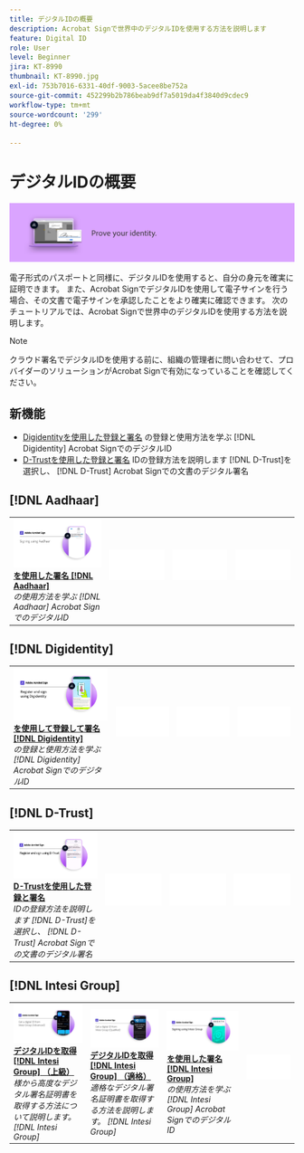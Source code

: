 ```yaml
---
title: デジタルIDの概要
description: Acrobat Signで世界中のデジタルIDを使用する方法を説明します
feature: Digital ID
role: User
level: Beginner
jira: KT-8990
thumbnail: KT-8990.jpg
exl-id: 753b7016-6331-40df-9003-5acee8be752a
source-git-commit: 452299b2b786beab9df7a5019da4f3840d9cdec9
workflow-type: tm+mt
source-wordcount: '299'
ht-degree: 0%

---
```


# デジタルIDの概要

![SignデジタルID画像](../assets/Hero-DigitalID.png)

電子形式のパスポートと同様に、デジタルIDを使用すると、自分の身元を確実に証明できます。 また、Acrobat SignでデジタルIDを使用して電子サインを行う場合、その文書で電子サインを承認したことをより確実に確認できます。 次のチュートリアルでは、Acrobat Signで世界中のデジタルIDを使用する方法を説明します。

>[!NOTE]
>
>クラウド署名でデジタルIDを使用する前に、組織の管理者に問い合わせて、プロバイダーのソリューションがAcrobat Signで有効になっていることを確認してください。

## 新機能

* [Digidentityを使用した登録と署名](digidentity-sign.md)
の登録と使用方法を学ぶ [!DNL Digidentity] Acrobat SignでのデジタルID
* [D-Trustを使用した登録と署名](d-trust.md)
IDの登録方法を説明します [!DNL D-Trust]を選択し、 [!DNL D-Trust] Acrobat Signでの文書のデジタル署名

## [!DNL Aadhaar]

<table style="table-layout:fixed">
<tr>
 <td>
    <a href="aadhaar-sign.md">
      <img alt="を使用した署名 [!DNL Aadhaar]" src="assets/Aadhaarsign_1280.png" />
    </a>
    <div>
    <a href="aadhaar-sign.md"><strong>を使用した署名 [!DNL Aadhaar]</strong></a>
    </div>
    <em>の使用方法を学ぶ [!DNL Aadhaar] Acrobat SignでのデジタルID</em>
    <br>
  </td>
  <td>
    <img alt="スペーサー" src="../assets/Whitespacer.png" />
    <div>
    <br>
  </td>
  <td>
    <img alt="スペーサー" src="../assets/Whitespacer.png" />
    <div>
    <br>
  </td>
  <td>
    <img alt="スペーサー" src="../assets/Whitespacer.png" />
    <div>
    <br>
  </td>
</tr>
</table>

## [!DNL Digidentity]

<table style="table-layout:fixed">
<tr>
  <td>
    <a href="digidentity-sign.md">
      <img alt="を使用して登録および署名 [!DNL Digidentity] デジタルID" src="assets/Digidentitysign_1280.png" />
    </a>
    <div>
    <a href="digidentity-sign.md"><strong>を使用して登録して署名 [!DNL Digidentity]</strong></a>
    </div>
    <em>の登録と使用方法を学ぶ [!DNL Digidentity] Acrobat SignでのデジタルID</em>
    <br>
  </td>
  <td>
    <img alt="スペーサー" src="../assets/Whitespacer.png" />
    <div>
    <br>
  </td>
  <td>
    <img alt="スペーサー" src="../assets/Whitespacer.png" />
    <div>
    <br>
  </td>
  <td>
    <img alt="スペーサー" src="../assets/Whitespacer.png" />
    <div>
    <br>
  </td>
</tr>
</table>

## [!DNL D-Trust]

<table style="table-layout:fixed">
<tr>
  <td>
    <a href="d-trust.md">
      <img alt="D-Trustを使用した登録と署名" src="assets/Dtrust.png" />
    </a>
    <div>
    <a href="d-trust.md"><strong>D-Trustを使用した登録と署名</strong></a>
    </div>
    <em>IDの登録方法を説明します [!DNL D-Trust]を選択し、 [!DNL D-Trust] Acrobat Signでの文書のデジタル署名</em>
    <br>
  </td>
  <td>
    <img alt="スペーサー" src="../assets/Whitespacer.png" />
    <div>
    <br>
  </td>
  <td>
    <img alt="スペーサー" src="../assets/Whitespacer.png" />
    <div>
    <br>
  </td>
  <td>
    <img alt="スペーサー" src="../assets/Whitespacer.png" />
    <div>
    <br>
  </td>
  </tr>
  </table>

## [!DNL Intesi Group]

<table style="table-layout:fixed">
<tr>
  <td>
    <a href="intesi-advanced.md">
      <img alt="Intesi Group (Advanced)からデジタルIDを取得" src="assets/IntesiAdvanced_1280.png" />
    </a>
    <div>
    <a href="intesi-advanced.md"><strong>デジタルIDを取得 [!DNL Intesi Group] （上級）</strong></a>
    </div>
    <em>様から高度なデジタル署名証明書を取得する方法について説明します。 [!DNL Intesi Group]</em>
    <br>
  </td>
  <td>
    <a href="intesi-qualified.md">
      <img alt="デジタルIDを取得 [!DNL Intesi Group] （適格）" src="assets/IntesiQualified_1280.png" />
    </a>
    <div>
    <a href="intesi-qualified.md"><strong>デジタルIDを取得 [!DNL Intesi Group] （適格）</strong></a>
    </div>
    <em>適格なデジタル署名証明書を取得する方法を説明します。 [!DNL Intesi Group]</em>
    <br>
  </td>
  <td>
    <a href="intesi-sign.md">
      <img alt="Intesi Groupを使用した署名" src="assets/IntesiSign_1280.png" />
    </a>
    <div>
    <a href="intesi-sign.md"><strong>を使用した署名 [!DNL Intesi Group]</strong></a>
    </div>
    <em>の使用方法を学ぶ [!DNL Intesi Group] Acrobat SignでのデジタルID</em>
    <br>
  </td>
  <td>
    <img alt="スペーサー" src="../assets/Whitespacer.png" />
    <div>
    <br>
  </td>
</tr>
</table>
